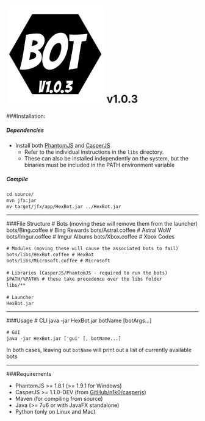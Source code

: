 ![HexBot](/source/src/main/resources/HexBot.png "HexBot") v1.0.3
===


###Installation:
##### Dependencies
- Install both [PhantomJS](http://phantomjs.org/download.html) and [CasperJS](http://casperjs.org/installation.html)
  - Refer to the individual instructions in the `libs` directory.
  - These can also be installed independently on the system, but the binaries must be included in the PATH environment variable

##### Compile
    cd source/
    mvn jfx:jar
    mv target/jfx/app/HexBot.jar ../HexBot.jar

---

###File Structure
    # Bots (moving these will remove them from the launcher)
    bots/Bing.coffee # Bing Rewards
    bots/Astral.coffee # Astral WoW
    bots/Imgur.coffee # Imgur Albums
    bots/Xbox.coffee # Xbox Codes

    # Modules (moving these will cause the associated bots to fail)
    bots/libs/HexBot.coffee # HexBot
    bots/libs/Microsoft.coffee # Microsoft

    # Libraries (CasperJS/PhantomJS - required to run the bots)
    $PATH/%PATH% # these take precedence over the libs folder
    libs/**

    # Launcher
    HexBot.jar

---

###Usage
    # CLI
    java -jar HexBot.jar botName [botArgs...]

    # GUI
    java -jar HexBot.jar ['gui' [, botName...]

In both cases, leaving out `botName` will print out a list of currently available bots

---

###Requirements
- PhantomJS >= 1.8.1 (>= 1.9.1 for Windows)
- CasperJS >= 1.1.0-DEV (from [GitHub/n1k0/casperjs](http://github.com/n1k0/casperjs))
- Maven (for compiling from source)
- Java (>= 7u6 or with JavaFX standalone)
- Python (only on Linux and Mac)